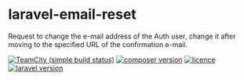 # laravel-email-reset
Request to change the e-mail address of the Auth user, change it after moving to the specified URL of the confirmation e-mail.

[![TeamCity (simple build status)](https://img.shields.io/teamcity/http/teamcity.jetbrains.com/s/bt345.svg)]()
[![composer version](https://img.shields.io/badge/version-0.0.0-blue.svg)](https://github.com/kaoken/laravel-email-reset)
[![licence](https://img.shields.io/badge/licence-MIT-blue.svg)](https://github.com/kaoken/laravel-email-reset)
[![laravel version](https://img.shields.io/badge/Laravel%20version-≧5.5-red.svg)](https://github.com/kaoken/laravel-email-reset)
